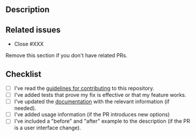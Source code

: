 ## Description

## Related issues
- Close #XXX

Remove this section if you don't have related PRs.

## Checklist
- [ ] I've read the [guidelines for contributing](https://github.com/khulnasoft/vul-operator/blob/main/CONTRIBUTING.md) to this repository.
- [ ] I've added tests that prove my fix is effective or that my feature works.
- [ ] I've updated the [documentation](https://github.com/khulnasoft/vul-operator/tree/main/docs) with the relevant information (if needed).
- [ ] I've added usage information (if the PR introduces new options)
- [ ] I've included a "before" and "after" example to the description (if the PR is a user interface change).
